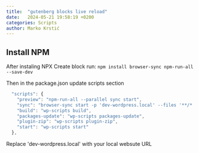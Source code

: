 ```yaml
---
title:  "gutenberg blocks live reload"
date:   2024-05-21 19:58:19 +0200
categories: Scripts
author: Marko Krstić
---
```


## Install NPM

After instaling NPX Create block run:
```npm install browser-sync npm-run-all --save-dev```

Then in the package.json update scripts section

```js
  "scripts": {
    "preview": "npm-run-all --parallel sync start",
    "sync": "browser-sync start -p 'dev-wordpress.local' --files '**/*.php' 'build/*.js' 'build/*.css'",
    "build": "wp-scripts build",
    "packages-update": "wp-scripts packages-update",
    "plugin-zip": "wp-scripts plugin-zip",
    "start": "wp-scripts start"
  },
```

Replace 'dev-wordpress.local' with your local websute URL

